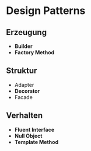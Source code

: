 # Design Patterns

## Erzeugung
- **Builder**
- **Factory Method**

## Struktur
- Adapter
- **Decorator**
- Facade

## Verhalten
- **Fluent Interface**
- **Null Object**
- **Template Method**